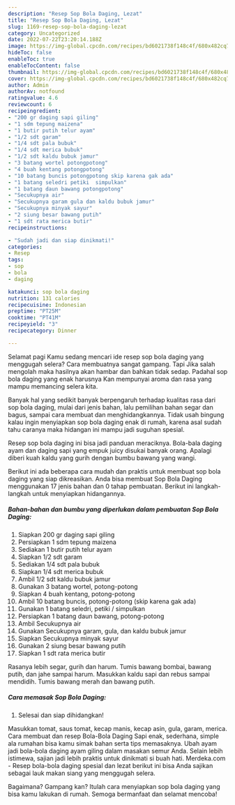 ```yaml
---
description: "Resep Sop Bola Daging, Lezat"
title: "Resep Sop Bola Daging, Lezat"
slug: 1169-resep-sop-bola-daging-lezat
category: Uncategorized
date: 2022-07-22T23:20:14.188Z
image: https://img-global.cpcdn.com/recipes/bd6021738f148c4f/680x482cq70/sop-bola-daging-foto-resep-utama.jpg
hideToc: false
enableToc: true
enableTocContent: false
thumbnail: https://img-global.cpcdn.com/recipes/bd6021738f148c4f/680x482cq70/sop-bola-daging-foto-resep-utama.jpg
cover: https://img-global.cpcdn.com/recipes/bd6021738f148c4f/680x482cq70/sop-bola-daging-foto-resep-utama.jpg
author: Admin
authorAv: notfound
ratingvalue: 4.6
reviewcount: 6
recipeingredient:
- "200 gr daging sapi giling"
- "1 sdm tepung maizena"
- "1 butir putih telur ayam"
- "1/2 sdt garam"
- "1/4 sdt pala bubuk"
- "1/4 sdt merica bubuk"
- "1/2 sdt kaldu bubuk jamur"
- "3 batang wortel potongpotong"
- "4 buah kentang potongpotong"
- "10 batang buncis potongpotong skip karena gak ada"
- "1 batang seledri petiki  simpulkan"
- "1 batang daun bawang potongpotong"
- "Secukupnya air"
- "Secukupnya garam gula dan kaldu bubuk jamur"
- "Secukupnya minyak sayur"
- "2 siung besar bawang putih"
- "1 sdt rata merica butir"
recipeinstructions:

- "Sudah jadi dan siap dinikmati!"
categories:
- Resep
tags:
- sop
- bola
- daging

katakunci: sop bola daging 
nutrition: 131 calories
recipecuisine: Indonesian
preptime: "PT25M"
cooktime: "PT41M"
recipeyield: "3"
recipecategory: Dinner

---
```



Selamat pagi Kamu sedang mencari ide resep sop bola daging yang menggugah selera? Cara membuatnya sangat gampang. Tapi Jika salah mengolah maka hasilnya akan hambar dan bahkan tidak sedap. Padahal sop bola daging yang enak harusnya Kan mempunyai aroma dan rasa yang mampu memancing selera kita.


Banyak hal yang sedikit banyak berpengaruh terhadap kualitas rasa dari sop bola daging, mulai dari jenis bahan, lalu pemilihan bahan segar dan bagus, sampai cara membuat dan menghidangkannya. Tidak usah bingung kalau ingin menyiapkan sop bola daging enak di rumah, karena asal sudah tahu caranya maka hidangan ini mampu jadi suguhan spesial.

Resep sop bola daging ini bisa jadi panduan meraciknya. Bola-bala daging ayam dan daging sapi yang empuk juicy disukai banyak orang. Apalagi diberi kuah kaldu yang gurih dengan bumbu bawang yang wangi.


Berikut ini ada beberapa cara mudah dan praktis untuk membuat sop bola daging yang siap dikreasikan. Anda bisa membuat Sop Bola Daging menggunakan 17 jenis bahan dan 0 tahap pembuatan. Berikut ini langkah-langkah untuk menyiapkan hidangannya.

<!--inarticleads1-->

##### Bahan-bahan dan bumbu yang diperlukan dalam pembuatan Sop Bola Daging:

1. Siapkan 200 gr daging sapi giling
1. Persiapkan 1 sdm tepung maizena
1. Sediakan 1 butir putih telur ayam
1. Siapkan 1/2 sdt garam
1. Sediakan 1/4 sdt pala bubuk
1. Siapkan 1/4 sdt merica bubuk
1. Ambil 1/2 sdt kaldu bubuk jamur
1. Gunakan 3 batang wortel, potong-potong
1. Siapkan 4 buah kentang, potong-potong
1. Ambil 10 batang buncis, potong-potong (skip karena gak ada)
1. Gunakan 1 batang seledri, petiki / simpulkan
1. Persiapkan 1 batang daun bawang, potong-potong
1. Ambil Secukupnya air
1. Gunakan Secukupnya garam, gula, dan kaldu bubuk jamur
1. Siapkan Secukupnya minyak sayur
1. Gunakan 2 siung besar bawang putih
1. Siapkan 1 sdt rata merica butir


Rasanya lebih segar, gurih dan harum. Tumis bawang bombai, bawang putih, dan jahe sampai harum. Masukkan kaldu sapi dan rebus sampai mendidih. Tumis bawang merah dan bawang putih. 

<!--inarticleads2-->

##### Cara memasak Sop Bola Daging:


1. Selesai dan siap dihidangkan!

Masukkan tomat, saus tomat, kecap manis, kecap asin, gula, garam, merica. Cara membuat dan resep Bola-Bola Daging Sapi enak, sederhana, simple ala rumahan bisa kamu simak bahan serta tips memasaknya. Ubah ayam jadi bola-bola daging ayam giling dalam masakan semur Anda. Selain lebih istimewa, sajian jadi lebih praktis untuk dinikmati si buah hati. Merdeka.com - Resep bola-bola daging spesial dan lezat berikut ini bisa Anda sajikan sebagai lauk makan siang yang menggugah selera. 

Bagaimana? Gampang kan? Itulah cara menyiapkan sop bola daging yang bisa kamu lakukan di rumah. Semoga bermanfaat dan selamat mencoba!
